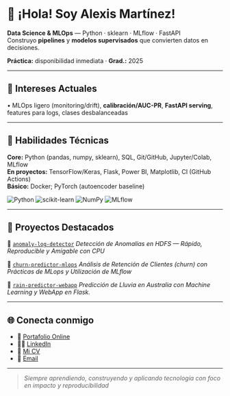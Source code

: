 # 👋 ¡Hola! Soy Alexis Martínez!

**Data Science & MLOps** — Python · sklearn · MLflow · FastAPI  
Construyo **pipelines** y **modelos supervisados** que convierten datos en decisiones.  

**Práctica:** disponibilidad inmediata · **Grad.:** 2025

---

## 🧠 Intereses Actuales

• MLOps ligero (monitoring/drift), **calibración/AUC-PR**, **FastAPI serving**, features para logs, clases desbalanceadas

---

## 💼 Habilidades Técnicas

**Core:** Python (pandas, numpy, sklearn), SQL, Git/GitHub, Jupyter/Colab, MLflow  
**En proyectos:** TensorFlow/Keras, Flask, Power BI, Matplotlib, CI (GitHub Actions)  
**Básico:** Docker; PyTorch (autoencoder baseline)

![Python](https://img.shields.io/badge/python-3670A0?style=for-the-badge&logo=python&logoColor=ffdd54) ![scikit-learn](https://img.shields.io/badge/scikit--learn-%23F7931E.svg?style=for-the-badge&logo=scikit-learn&logoColor=white) ![NumPy](https://img.shields.io/badge/numpy-%23013243.svg?style=for-the-badge&logo=numpy&logoColor=white) ![MLflow](https://img.shields.io/badge/MLflow-0194E2?style=for-the-badge&logo=mlflow&logoColor=white)

---

## 📌 Proyectos Destacados

🔹 [`anomaly-log-detector`](https://github.com/alex-msu/anomaly-log-detector)
*Detección de Anomalías en HDFS — Rápido, Reproducible y Amigable con CPU*

🔹 [`churn-predictor-mlops`](https://github.com/alex-msu/churn-predictor-mlops)
*Análisis de Retención de Clientes (churn) con Prácticas de MLops y Utilización de MLflow*

🔹 [`rain-predictor-webapp`](https://github.com/alex-msu/rain-predictor-webapp)
*Predicción de Lluvia en Australia con Machine Learning y WebApp en Flask.*

---

## 🌐 Conecta conmigo

- 💼 [Portafolio Online](https://alex-msu.carrd.co/)
- 🧑‍💼 [LinkedIn](https://www.linkedin.com/in/alexismartinezs/)
- 📁 [Mi CV](https://git-link.vercel.app/api/download?url=https%3A%2F%2Fgithub.com%2Falex-msu%2Falex-msu%2Fblob%2Fmain%2Fcv%2Fcv_es.pdf)
- 📨 [Email](mailto:mailto:alexis.martinez.6584@gmail.com)

---

> *Siempre aprendiendo, construyendo y aplicando tecnología con foco en impacto y reproducibilidad*

